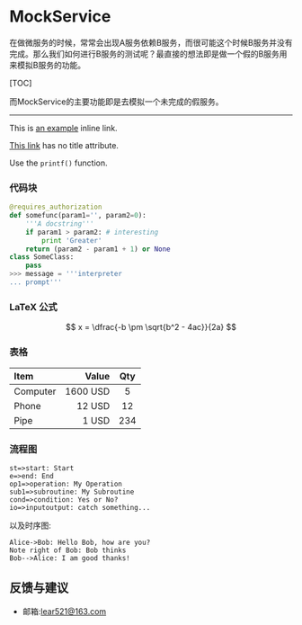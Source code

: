 # MockService
在做微服务的时候，常常会出现A服务依赖B服务，而很可能这个时候B服务并没有完成。那么我们如何进行B服务的测试呢？最直接的想法即是做一个假的B服务用来模拟B服务的功能。

[TOC]

而MockService的主要功能即是去模拟一个未完成的假服务。

---------------------------------------

This is [an example](http://example.com/ "Title") inline link.

[This link](http://example.net/) has no title attribute.

Use the `printf()` function.

### 代码块
``` python
@requires_authorization
def somefunc(param1='', param2=0):
    '''A docstring'''
    if param1 > param2: # interesting
        print 'Greater'
    return (param2 - param1 + 1) or None
class SomeClass:
    pass
>>> message = '''interpreter
... prompt'''
```
### LaTeX 公式
$$	x = \dfrac{-b \pm \sqrt{b^2 - 4ac}}{2a} $$

### 表格
| Item      |    Value | Qty  |
| :-------- | --------:| :--: |
| Computer  | 1600 USD |  5   |
| Phone     |   12 USD |  12  |
| Pipe      |    1 USD | 234  |

### 流程图
```flow
st=>start: Start
e=>end: End
op1=>operation: My Operation
sub1=>subroutine: My Subroutine
cond=>condition: Yes or No?
io=>inputoutput: catch something...
```

以及时序图:

```sequence
Alice->Bob: Hello Bob, how are you?
Note right of Bob: Bob thinks
Bob-->Alice: I am good thanks!
```
## 反馈与建议
- 邮箱:<lear521@163.com>

